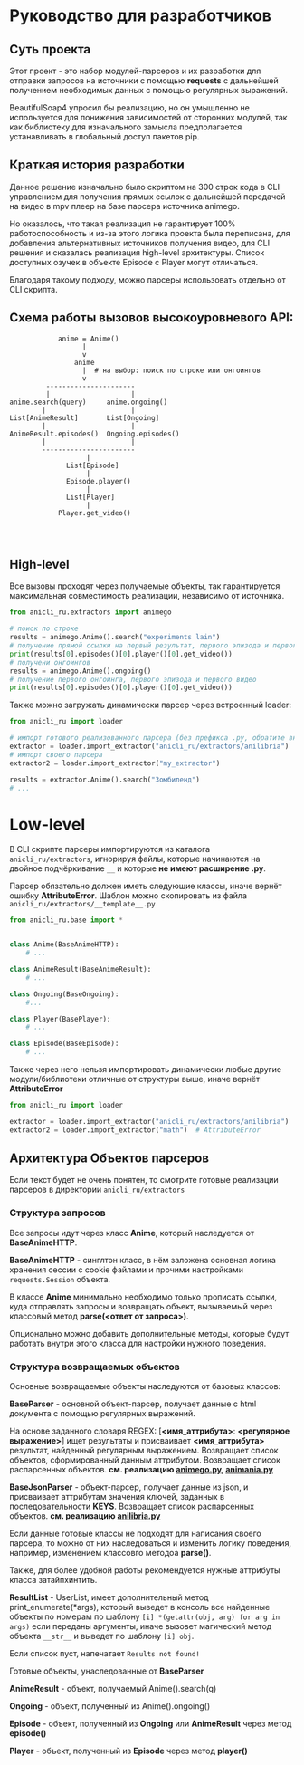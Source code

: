 # Руководство для разработчиков

## Суть проекта
Этот проект - это набор модулей-парсеров и их разработки для отправки запросов на источники с помощью **requests** 
с дальнейшей получением необходимых данных с помощью регулярных выражений. 

BeautifulSoap4 упросил бы реализацию, но он умышленно не используется для понижения зависимостей от сторонних 
модулей, так как библиотеку для изначального замысла предполагается устанавливать в глобальный доступ пакетов pip.

## Краткая история разработки

Данное решение изначально было скриптом на 300 строк кода в CLI управлением для 
получения прямых ссылок с дальнейшей передачей на видео в mpv плеер на базе парсера источника animego.

Но оказалось, что такая реализация не гарантирует 100% работоспособность и из-за этого логика проекта была переписана,
для добавления альтернативных источников получения видео, для CLI решения и сказалась реализация high-level архитектуры.
Список доступных озучек в объекте Episode с Player могут отличаться. 

Благодаря такому подходу, можно парсеры использовать отдельно от CLI скрипта. 

## Схема работы вызовов высокоуровневого API:
```
            anime = Anime()
                  |
                  v
                anime
                  |  # на выбор: поиск по строке или онгоингов
                  v
         ----------------------     
         |                    |
anime.search(query)     anime.ongoing()
        |                     |
List[AnimeResult]       List[Ongoing]
        |                     |
AnimeResult.episodes()  Ongoing.episodes()
        |                     |
        -----------------------
                   |
              List[Episode]
                   |
              Episode.player()
                   |
              List[Player]
                   |
            Player.get_video()
                   
                
           

```

## High-level

Все вызовы проходят через получаемые объекты, так гарантируется максимальная совместимость реализации,
независимо от источника.

```python
from anicli_ru.extractors import animego

# поиск по строке
results = animego.Anime().search("experiments lain")
# получение прямой ссылки на первый результат, первого эпизода и первого видео
print(results[0].episodes()[0].player()[0].get_video())
# получени онгоингов
results = animego.Anime().ongoing()
# получение первого онгоинга, первого эпизода и первого видео
print(results[0].episodes()[0].player()[0].get_video())
```

Также можно загружать динамически парсер через встроенный loader:
```python
from anicli_ru import loader

# импорт готового реализованного парсера (без префикса .py, обратите внимание!)
extractor = loader.import_extractor("anicli_ru/extractors/anilibria")
# импорт своего парсера
extractor2 = loader.import_extractor("my_extractor")

results = extractor.Anime().search("Зомбиленд")
# ...

```
# Low-level
В CLI скрипте парсеры импортируются из каталога `anicli_ru/extractors`, игнорируя файлы, которые начинаются на двойное 
подчёркивание `__` и которые **не имеют расширение .py**.


Парсер обязательно должен иметь следующие классы, иначе вернёт ошибку **AttributeError**.
Шаблон можно скопировать из файла `anicli_ru/extractors/__template__.py`
```python
from anicli_ru.base import *


class Anime(BaseAnimeHTTP):
    # ...

class AnimeResult(BaseAnimeResult):
    # ...

class Ongoing(BaseOngoing):
    #...

class Player(BasePlayer):
    # ...

class Episode(BaseEpisode):
    # ...

```
Также через него нельзя импортировать динамически любые другие модули/библиотеки отличные от структуры выше, 
иначе вернёт **AttributeError**

```python
from anicli_ru import loader

extractor = loader.import_extractor("anicli_ru/extractors/anilibria")  # ok
extractor2 = loader.import_extractor("math")  # AttributeError
```
## Архитектура Объектов парсеров

Если текст будет не очень понятен, то смотрите готовые реализации парсеров в директории `anicli_ru/extractors`

### Структура запросов

Все запросы идут через класс **Anime**, который наследуется от **BaseAnimeHTTP**.

**BaseAnimeHTTP** - синглтон класс, в нём заложена основная логика хранения сессии с cookie файлами и прочими 
настройками `requests.Session` объекта. 

В классе **Anime** минимально необходимо только прописать ссылки, куда отправлять запросы и возвращать объект, 
вызываемый через классовый метод **parse(<ответ от запроса>)**. 

Опционально можно добавить дополнительные методы, которые будут работать внутри этого класса для настройки нужного
поведения.

### Структура возвращаемых объектов

Основные возвращаемые объекты наследуются от базовых классов:

**BaseParser** - основной объект-парсер, получает данные с html документа с помощью регулярных выражений. 

На основе заданного словаря REGEX: [**<имя_аттрибута>**: **<регулярное выражение>**] ищет результаты и 
присваивает **<имя_аттрибута>** результат, найденный регулярным выражением. Возвращает список объектов, сформированный
данным аттрибутом. Возвращает список распарсенных объектов. **см. реализацию 
[animego.py](anicli_ru/extractors/animego.py), [animania.py](anicli_ru/extractors/animania.py)**


**BaseJsonParser** - объект-парсер, получает данные из json, и присваивает аттрибутам значения ключей, заданных в
последовательности **KEYS**. Возвращает список распарсенных объектов. **см. реализацию 
[anilibria.py](anicli_ru/extractors/anilibria.py)**


Если данные готовые классы не подходят для написания своего парсера, то можно от них наследоваться 
и изменить логику поведения, например, изменением классовго методоа **parse()**. 

Также, для более удобной работы рекомендуется нужные аттрибуты класса затайпхинтить.

**ResultList** - UserList, имеет дополнительный метод print_enumerate(*args), который выведет в консоль все 
найденные объекты по номерам по шаблону `[i] *(getattr(obj, arg) for arg in args)` если переданы аргументы,
иначе вызовет магический метод объекта `__str__` и выведет по шаблону `[i] obj`. 

Если список пуст, напечатает `Results not found!`

Готовые объекты, унаследованные от **BaseParser**


**AnimeResult** - объект, получаемый Anime().search(q)


**Ongoing** - объект, полученный из Anime().ongoing()


**Episode** - объект, полученный из **Ongoing** или **AnimeResult** через метод **episode()**


**Player** - объект, полученный из **Episode** через метод **player()**


